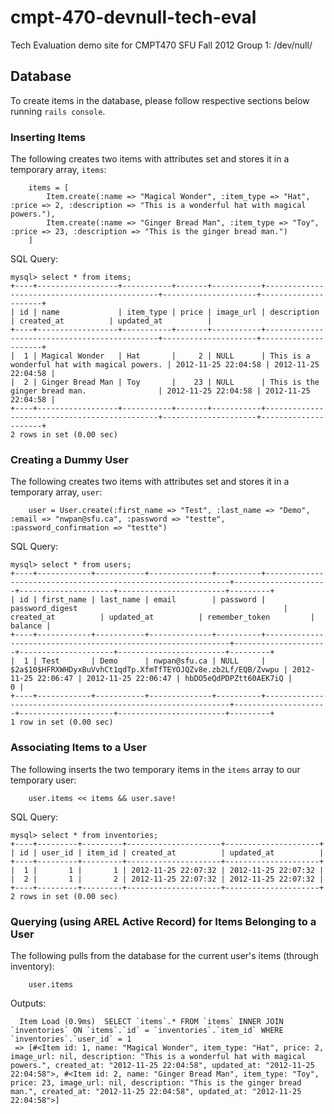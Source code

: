 cmpt-470-devnull-tech-eval
==========================

Tech Evaluation demo site for CMPT470 SFU Fall 2012 Group 1: /dev/null/

Database
---------------------------

To create items in the database, please follow respective sections below running `rails console`.

### Inserting Items

The following creates two items with attributes set and stores it in a temporary array, `items`:
```shell
	items = [
	    Item.create(:name => "Magical Wonder", :item_type => "Hat", :price => 2, :description => "This is a wonderful hat with magical powers."), 
	    Item.create(:name => "Ginger Bread Man", :item_type => "Toy", :price => 23, :description => "This is the ginger bread man.")
	]
```

SQL Query:
```shell
mysql> select * from items;
+----+------------------+-----------+-------+-----------+----------------------------------------------+---------------------+---------------------+
| id | name             | item_type | price | image_url | description                                  | created_at          | updated_at          |
+----+------------------+-----------+-------+-----------+----------------------------------------------+---------------------+---------------------+
|  1 | Magical Wonder   | Hat       |     2 | NULL      | This is a wonderful hat with magical powers. | 2012-11-25 22:04:58 | 2012-11-25 22:04:58 |
|  2 | Ginger Bread Man | Toy       |    23 | NULL      | This is the ginger bread man.                | 2012-11-25 22:04:58 | 2012-11-25 22:04:58 |
+----+------------------+-----------+-------+-----------+----------------------------------------------+---------------------+---------------------+
2 rows in set (0.00 sec)
```

### Creating a Dummy User
The following creates two items with attributes set and stores it in a temporary array, `user`:
```shell
	user = User.create(:first_name => "Test", :last_name => "Demo", :email => "nwpan@sfu.ca", :password => "testte", :password_confirmation => "testte")
```

SQL Query:
```shell
mysql> select * from users;
+----+------------+-----------+--------------+----------+--------------------------------------------------------------+---------------------+---------------------+------------------------+---------+
| id | first_name | last_name | email        | password | password_digest                                              | created_at          | updated_at          | remember_token         | balance |
+----+------------+-----------+--------------+----------+--------------------------------------------------------------+---------------------+---------------------+------------------------+---------+
|  1 | Test       | Demo      | nwpan@sfu.ca | NULL     | $2a$10$HFRXWHDyxBuVvhCt1qdTp.XfmTfTEYOJQZv8e.zb2Lf/EQB/Zvwpu | 2012-11-25 22:06:47 | 2012-11-25 22:06:47 | hbDO5eQdPDPZtt60AEK7iQ |       0 |
+----+------------+-----------+--------------+----------+--------------------------------------------------------------+---------------------+---------------------+------------------------+---------+
1 row in set (0.00 sec)
```

### Associating Items to a User
The following inserts the two temporary items in the `items` array to our temporary user:
```shell
	user.items << items && user.save!
```

SQL Query:
```shell
mysql> select * from inventories;
+----+---------+---------+---------------------+---------------------+
| id | user_id | item_id | created_at          | updated_at          |
+----+---------+---------+---------------------+---------------------+
|  1 |       1 |       1 | 2012-11-25 22:07:32 | 2012-11-25 22:07:32 |
|  2 |       1 |       2 | 2012-11-25 22:07:32 | 2012-11-25 22:07:32 |
+----+---------+---------+---------------------+---------------------+
2 rows in set (0.00 sec)
```

### Querying (using AREL Active Record) for Items Belonging to a User
The following pulls from the database for the current user's items (through inventory):
```shell
	user.items
```

Outputs:
```shell
  Item Load (0.9ms)  SELECT `items`.* FROM `items` INNER JOIN `inventories` ON `items`.`id` = `inventories`.`item_id` WHERE `inventories`.`user_id` = 1
 => [#<Item id: 1, name: "Magical Wonder", item_type: "Hat", price: 2, image_url: nil, description: "This is a wonderful hat with magical powers.", created_at: "2012-11-25 22:04:58", updated_at: "2012-11-25 22:04:58">, #<Item id: 2, name: "Ginger Bread Man", item_type: "Toy", price: 23, image_url: nil, description: "This is the ginger bread man.", created_at: "2012-11-25 22:04:58", updated_at: "2012-11-25 22:04:58">] 
 ```